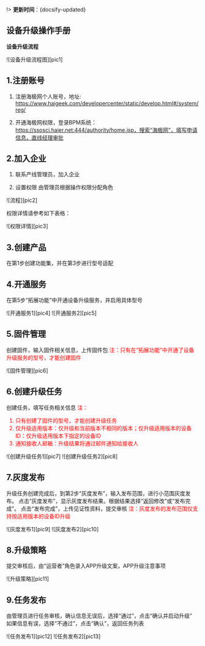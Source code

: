 
!>  **更新时间**：{docsify-updated}  

## 设备升级操作手册



**设备升级流程**  

![设备升级流程图][pic1]

## 1.注册账号

1)	注册海极网个人账号，地址: 
	https://www.haigeek.com/developercenter/static/develop.html#/system/reg/

2)	开通海极网权限，登录BPM系统： 
	https://ssosci.haier.net:444/authority/home.jsp，搜索“海极网”，填写申请信息，直线经理审批


## 2.加入企业

1)	联系产线管理员，加入企业

2)	设置权限
由管理员根据操作权限分配角色

![流程][pic2]

权限详情请参考如下表格：

![权限详情][pic3]


## 3.创建产品

在第1步创建功能集，并在第3步进行型号适配


## 4.开通服务

在第5步“拓展功能”中开通设备升级服务，并启用具体型号

![开通服务1][pic4]
![开通服务2][pic5]


## 5.固件管理

创建固件，输入固件相关信息，上传固件包
<font color='red'> 注：只有在“拓展功能”中开通了设备升级服务的型号，才能创建固件 </font>

![固件管理][pic6]

## 6.创建升级任务

创建任务，填写任务相关信息
<font color='red'>
注：
1.	只有创建了固件的型号，才能创建升级任务
2.	仅升级适用版本：仅升级和当前版本不相同的版本；仅升级适用版本的设备ID：仅升级适用版本下指定的设备ID 
3.	通知接收人邮箱：升级结果将通过邮件通知给接收人
 </font>

![创建升级任务1][pic7]
![创建升级任务2][pic8]

## 7.灰度发布

升级任务创建完成后，到第2步“灰度发布”，输入发布范围，进行小范围灰度发布。
点击“灰度发布”，显示灰度发布结果。根据结果选择“返回修改”或“发布完成”。
点击“发布完成”，上传见证性资料，提交审核
<font color='red'>
注：灰度发布的发布范围仅支持按适用版本的设备ID升级
 </font>

![灰度发布1][pic9]
![灰度发布2][pic10]


## 8.升级策略

提交审核后，由“运营者”角色录入APP升级文案，APP升级注意事项

![升级策略][pic11]


## 9.任务发布
由管理员进行任务审核，确认信息无误后，选择“通过”，点击“确认并启动升级”
如果信息有误，选择“不通过”，点击“确认”，返回任务列表

![任务发布1][pic12]
![任务发布2][pic13]




[^-^]:常用图片注释
[pic1]:../_media/_scheduler/pic1.png
[pic2]:../_media/_scheduler/pic2.png
[pic3]:../_media/_scheduler/pic3.png
[pic4]:../_media/_scheduler/pic4.png
[pic5]:../_media/_scheduler/pic5.png
[pic6]:../_media/_scheduler/pic6.png
[pic7]:../_media/_scheduler/pic7.png
[pic8]:../_media/_scheduler/pic8.png
[pic9]:../_media/_scheduler/pic9.png


